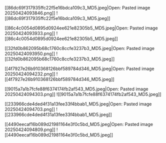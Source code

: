 
[[86dc69f317935ffc22f5e16bdca109c3_MD5.jpeg|Open: Pasted image 20250424093846.png]]
![[86dc69f317935ffc22f5e16bdca109c3_MD5.jpeg]]



[[86c4c0054d0895d0924ee621e82305b5_MD5.jpeg|Open: Pasted image 20250424093933.png]]
![[86c4c0054d0895d0924ee621e82305b5_MD5.jpeg]]



[[32fd0b862095b68c1760c8ccfe3237b3_MD5.jpeg|Open: Pasted image 20250424093950.png]]
![[32fd0b862095b68c1760c8ccfe3237b3_MD5.jpeg]]


[[4f7927e26b910368126bbf589784d346_MD5.jpeg|Open: Pasted image 20250424094232.png]]
![[4f7927e26b910368126bbf589784d346_MD5.jpeg]]

[[9015a7a1b7fcfe88f6374174fb2af543_MD5.jpeg|Open: Pasted image 20250424094303.png]]
![[9015a7a1b7fcfe88f6374174fb2af543_MD5.jpeg]]


[[233966cde4ded4f31a13fee33f4bbab1_MD5.jpeg|Open: Pasted image 20250424094703.png]]
![[233966cde4ded4f31a13fee33f4bbab1_MD5.jpeg]]


[[4490eecaf16b089d21981164e3f0c5bd_MD5.jpeg|Open: Pasted image 20250424094809.png]]
![[4490eecaf16b089d21981164e3f0c5bd_MD5.jpeg]]

